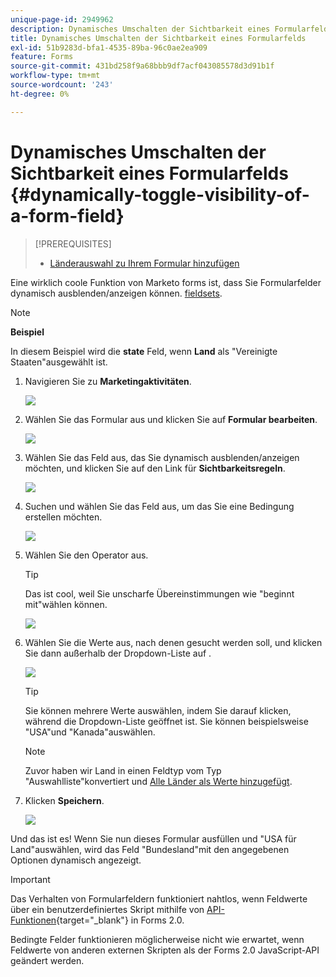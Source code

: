 ```yaml
---
unique-page-id: 2949962
description: Dynamisches Umschalten der Sichtbarkeit eines Formularfelds - Marketo-Dokumente - Produktdokumentation
title: Dynamisches Umschalten der Sichtbarkeit eines Formularfelds
exl-id: 51b9283d-bfa1-4535-89ba-96c0ae2ea909
feature: Forms
source-git-commit: 431bd258f9a68bbb9df7acf043085578d3d91b1f
workflow-type: tm+mt
source-wordcount: '243'
ht-degree: 0%

---
```


# Dynamisches Umschalten der Sichtbarkeit eines Formularfelds {#dynamically-toggle-visibility-of-a-form-field}

>[!PREREQUISITES]
>
>* [Länderauswahl zu Ihrem Formular hinzufügen](/help/marketo/product-docs/demand-generation/forms/form-actions/add-a-country-picklist-to-your-form.md)

Eine wirklich coole Funktion von Marketo forms ist, dass Sie Formularfelder dynamisch ausblenden/anzeigen können. [fieldsets](/help/marketo/product-docs/demand-generation/forms/form-fields/add-a-fieldset-to-a-form.md).

>[!NOTE]
>
>**Beispiel**
>
>In diesem Beispiel wird die **state** Feld, wenn **Land** als &quot;Vereinigte Staaten&quot;ausgewählt ist.

1. Navigieren Sie zu **Marketingaktivitäten**.

   ![](assets/login-marketing-activities-8.png)

1. Wählen Sie das Formular aus und klicken Sie auf **Formular bearbeiten**.

   ![](assets/editform-1.png)

1. Wählen Sie das Feld aus, das Sie dynamisch ausblenden/anzeigen möchten, und klicken Sie auf den Link für **Sichtbarkeitsregeln**.

   ![](assets/image2014-9-15-15-3a16-3a0.png)

1. Suchen und wählen Sie das Feld aus, um das Sie eine Bedingung erstellen möchten.

   ![](assets/image2014-9-15-15-3a16-3a12.png)

1. Wählen Sie den Operator aus.

   >[!TIP]
   >
   >Das ist cool, weil Sie unscharfe Übereinstimmungen wie &quot;beginnt mit&quot;wählen können.

   ![](assets/image2014-9-15-15-3a16-3a50.png)

1. Wählen Sie die Werte aus, nach denen gesucht werden soll, und klicken Sie dann außerhalb der Dropdown-Liste auf .

   ![](assets/image2014-9-15-15-3a17-3a4.png)

   >[!TIP]
   >
   >Sie können mehrere Werte auswählen, indem Sie darauf klicken, während die Dropdown-Liste geöffnet ist. Sie können beispielsweise &quot;USA&quot;und &quot;Kanada&quot;auswählen.

   >[!NOTE]
   >
   >Zuvor haben wir Land in einen Feldtyp vom Typ &quot;Auswahlliste&quot;konvertiert und [Alle Länder als Werte hinzugefügt](/help/marketo/product-docs/demand-generation/forms/form-actions/add-a-country-picklist-to-your-form.md).

1. Klicken **Speichern**.

   ![](assets/image2014-9-15-15-3a18-3a15.png)

Und das ist es! Wenn Sie nun dieses Formular ausfüllen und &quot;USA für Land&quot;auswählen, wird das Feld &quot;Bundesland&quot;mit den angegebenen Optionen dynamisch angezeigt.

>[!IMPORTANT]
>
>Das Verhalten von Formularfeldern funktioniert nahtlos, wenn Feldwerte über ein benutzerdefiniertes Skript mithilfe von [API-Funktionen](https://developers.marketo.com/javascript-api/forms/){target="_blank"} in Forms 2.0.
>
>Bedingte Felder funktionieren möglicherweise nicht wie erwartet, wenn Feldwerte von anderen externen Skripten als der Forms 2.0 JavaScript-API geändert werden.
